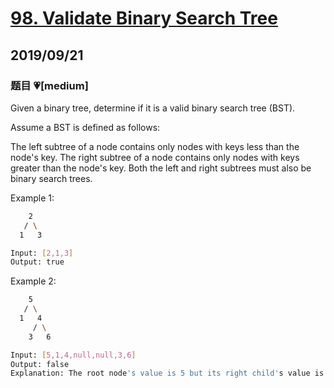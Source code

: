 # [98. Validate Binary Search Tree](https://leetcode.com/problems/validate-binary-search-tree/)

## 2019/09/21

### 题目 💗[medium]

Given a binary tree, determine if it is a valid binary search tree (BST).

Assume a BST is defined as follows:

The left subtree of a node contains only nodes with keys less than the node's key.
The right subtree of a node contains only nodes with keys greater than the node's key.
Both the left and right subtrees must also be binary search trees.

Example 1:

```bash
    2
   / \
  1   3

Input: [2,1,3]
Output: true
```

Example 2:

```bash
    5
   / \
  1   4
     / \
    3   6

Input: [5,1,4,null,null,3,6]
Output: false
Explanation: The root node's value is 5 but its right child's value is 4.
```
